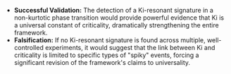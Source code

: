 * **Successful Validation:** The detection of a Ki-resonant signature in a non-kurtotic phase transition would provide powerful evidence that Ki is a universal constant of criticality, dramatically strengthening the entire framework.
* **Falsification:** If no Ki-resonant signature is found across multiple, well-controlled experiments, it would suggest that the link between Ki and criticality is limited to specific types of "spiky" events, forcing a significant revision of the framework's claims to universality.